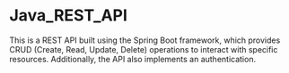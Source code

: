 # Java_REST_API
This is a REST API built using the Spring Boot framework, which provides CRUD (Create, Read, Update, Delete) operations to interact with specific resources. Additionally, the API also implements an authentication.
